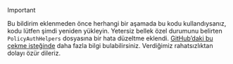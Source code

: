 > [!IMPORTANT]
> Bu bildirim eklenmeden önce herhangi bir aşamada bu kodu kullandıysanız, kodu lütfen şimdi yeniden yükleyin.  Yetersiz bellek özel durumunu belirten `PolicyAuthHelpers` dosyasına bir hata düzeltme eklendi.  [GitHub’daki bu çekme isteğinde](https://github.com/AzureADQuickStarts/B2C-WebApp-OpenIdConnect-DotNet/pull/4) daha fazla bilgi bulabilirsiniz. Verdiğimiz rahatsızlıktan dolayı özür dileriz.
> 
> 

<!--HONumber=Jun16_HO2-->


